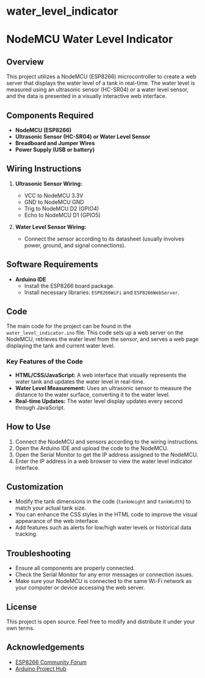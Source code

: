 # water_level_indicator
# NodeMCU Water Level Indicator

## Overview
This project utilizes a NodeMCU (ESP8266) microcontroller to create a web server that displays the water level of a tank in real-time. The water level is measured using an ultrasonic sensor (HC-SR04) or a water level sensor, and the data is presented in a visually interactive web interface.

## Components Required
- **NodeMCU (ESP8266)**
- **Ultrasonic Sensor (HC-SR04) or Water Level Sensor**
- **Breadboard and Jumper Wires**
- **Power Supply (USB or battery)**

## Wiring Instructions
1. **Ultrasonic Sensor Wiring:**
   - VCC to NodeMCU 3.3V
   - GND to NodeMCU GND
   - Trig to NodeMCU D2 (GPIO4)
   - Echo to NodeMCU D1 (GPIO5)

2. **Water Level Sensor Wiring:**
   - Connect the sensor according to its datasheet (usually involves power, ground, and signal connections).

## Software Requirements
- **Arduino IDE**
  - Install the ESP8266 board package.
  - Install necessary libraries: `ESP8266WiFi` and `ESP8266WebServer`.

## Code
The main code for the project can be found in the `water_level_indicator.ino` file. This code sets up a web server on the NodeMCU, retrieves the water level from the sensor, and serves a web page displaying the tank and current water level.

### Key Features of the Code
- **HTML/CSS/JavaScript:** A web interface that visually represents the water tank and updates the water level in real-time.
- **Water Level Measurement:** Uses an ultrasonic sensor to measure the distance to the water surface, converting it to the water level.
- **Real-time Updates:** The water level display updates every second through JavaScript.

## How to Use
1. Connect the NodeMCU and sensors according to the wiring instructions.
2. Open the Arduino IDE and upload the code to the NodeMCU.
3. Open the Serial Monitor to get the IP address assigned to the NodeMCU.
4. Enter the IP address in a web browser to view the water level indicator interface.

## Customization
- Modify the tank dimensions in the code (`tankHeight` and `tankWidth`) to match your actual tank size.
- You can enhance the CSS styles in the HTML code to improve the visual appearance of the web interface.
- Add features such as alerts for low/high water levels or historical data tracking.

## Troubleshooting
- Ensure all components are properly connected.
- Check the Serial Monitor for any error messages or connection issues.
- Make sure your NodeMCU is connected to the same Wi-Fi network as your computer or device accessing the web server.

## License
This project is open source. Feel free to modify and distribute it under your own terms.

## Acknowledgements
- [ESP8266 Community Forum](https://www.esp8266.com/)
- [Arduino Project Hub](https://create.arduino.cc/projecthub)

